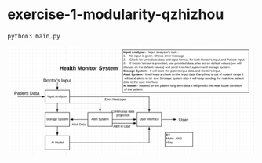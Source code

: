 # exercise-1-modularity-qzhizhou

```
python3 main.py
```

![image](https://github.com/ec500-software-engineering/exercise-1-modularity-qzhizhou/blob/master/_Updated%20Health%20Monitor%20System%20design%20.png)
